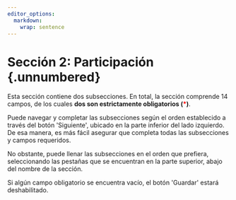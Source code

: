 ```yaml
---
editor_options: 
  markdown: 
    wrap: sentence
---
```


# Sección 2: Participación {.unnumbered}

Esta sección contiene dos subsecciones.
En total, la sección comprende 14 campos, de los cuales **dos son estrictamente obligatorios (<span style="color:red">\*</span>)**.

Puede navegar y completar las subsecciones según el orden establecido a través del botón 'Siguiente', ubicado en la parte inferior del lado izquierdo.
De esa manera, es más fácil asegurar que completa todas las subsecciones y campos requeridos.

No obstante, puede llenar las subsecciones en el orden que prefiera, seleccionando las pestañas que se encuentran en la parte superior, abajo del nombre de la sección.

Si algún campo obligatorio se encuentra vacío, el botón 'Guardar' estará deshabilitado.
